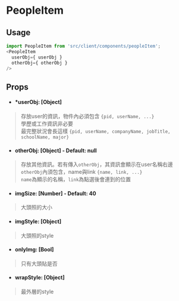 # PeopleItem
## Usage
```javascript
import PeopleItem from 'src/client/components/peopleItem';
<PeopleItem
  userObj={ userObj }
  otherObj={ otherObj }
/>
```
## Props
- #### *userObj: [Object]
> 存放user的資訊，物件內必須包含 `{pid, userName, ...}`<br/>
學歷或工作資訊非必要<br/>
最完整狀況會長這樣 `{pid, userName, companyName, jobTitle, schoolName, major}`

- #### otherObj: [Object] - Default: null
> 存放其他資訊。若有傳入`otherObj`，其資訊會顯示在user名稱右邊<br/>
  `otherObj`內須包含，name與link `{name, link, ...}`<br/>
  `name`為顯示的名稱，`link`為點選後會連到的位置

- #### imgSize: [Number] - Default: 40
> 大頭照的大小

- #### imgStyle: [Object]
> 大頭照的style

- #### onlyImg: [Bool]
> 只有大頭貼是否

- #### wrapStyle: [Object]
> 最外層的style
